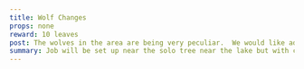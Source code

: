 ```yaml
---
title: Wolf Changes
props: none
reward: 10 leaves
post: The wolves in the area are being very peculiar.  We would like additional medical information regarding them. A 2 page writeup is requested. 25 leaves if the information is backed by medical research. 40 for surgical notes.
summary: Job will be set up near the solo tree near the lake but with constant forming fire elementals.
---
```

